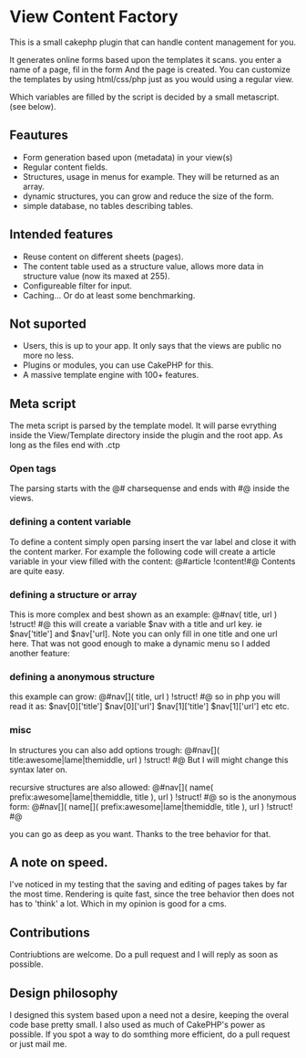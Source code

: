 # View Content Factory

This is a small cakephp plugin that can handle content management for you.

It generates online forms based upon the templates it scans. you enter a name of a page, fil in the form
And the page is created.
You can customize the templates by using html/css/php just as you would using a regular view.

Which variables are filled by the script is decided by a small metascript. (see below).

## Feautures

+ Form generation based upon (metadata) in your view(s)
+ Regular content fields.
+ Structures, usage in menus for example. They will be returned as an array.
+ dynamic structures, you can grow and reduce the size of the form.
+ simple database, no tables describing tables.

## Intended features

+ Reuse content on different sheets (pages).
+ The content table used as a structure value, allows more data in structure value (now its maxed at 255).
+ Configureable filter for input.
+ Caching... Or do at least some benchmarking.

## Not suported

+ Users, this is up to your app. It only says that the views are public no more no less.
+ Plugins or modules, you can use CakePHP for this.
+ A massive template engine with 100+ features.

## Meta script

The meta script is parsed by the template model. It will parse evrything inside the View/Template
directory inside the plugin and the root app. As long as the files end with .ctp

### Open tags

The parsing starts with the 
    @# 
charsequense and ends with 
    #@ 
inside the views.

### defining a content variable

To define a content simply open parsing insert the var label and close it with the content marker.
For example the following code will create a article variable in your view filled with the content:
    @#article !content!#@
Contents are quite easy.

### defining a structure or array

This is more complex and best shown as an example:
      @#nav(
        title,
        url 
     )  !struct! #@
this will create a variable $nav with a title and url key. ie $nav['title'] and $nav['url]. Note you
can only fill in one title and one url here. That was not good enough to make a dynamic menu so
I added another feature:

### defining a anonymous structure

this example can grow:
    @#nav[](
	  title,
	  url 
       )  !struct! #@
so in php you will read it as: 
    $nav[0]['title'] $nav[0]['url']
    $nav[1]['title'] $nav[1]['url']
etc etc.

### misc
In structures you can also add options trough:
    @#nav[](
	  title:awesome|lame|themiddle,
	  url 
       )  !struct! #@
But I will might change this syntax later on.

recursive structures are also allowed:
    @#nav[](
	  name(
		prefix:awesome|lame|themiddle,
		title 
	  ),
	  url 
       )  !struct! #@
so is the anonymous form:
    @#nav[](
	  name[](
		prefix:awesome|lame|themiddle,
		title 
	  ),
	  url 
       )  !struct! #@

you can go as deep as you want. Thanks to the tree behavior for that.

## A note on speed.

I've noticed in my testing that the saving and editing of pages takes by far the most time. Rendering
is quite fast, since the tree behavior then does not has to 'think' a lot. Which in my opinion is good
for a cms.

## Contributions

Contriubtions are welcome. Do a pull request and I will reply as soon as possible.

## Design philosophy

I designed this system based upon a need not a desire, keeping the overal code base pretty small.
I also used as much of CakePHP's power as possible. If you spot a way to do somthing more efficient, do a pull request
or just mail me.

